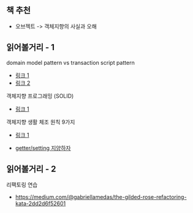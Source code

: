## 책 추천

- 오브젝트 -> 객체지향의 사실과 오해

## 읽어볼거리 - 1

domain model pattern vs transaction script pattern

- [링크 1](https://applepick.tistory.com/153)
- [링크 2](https://velog.io/@hoyun7443/%ED%8A%B8%EB%9E%9C%EC%9E%AD%EC%85%98-%EC%8A%A4%ED%81%AC%EB%A6%BD%ED%8A%B8-%ED%8C%A8%ED%84%B4-vs-%EB%8F%84%EB%A9%94%EC%9D%B8-%EB%AA%A8%EB%8D%B8-%ED%8C%A8%ED%84%B4)

객체지향 프로그래밍 (SOLID)

- [링크 1](https://velog.io/@marisol/%EA%B0%9D%EC%B2%B4%EC%A7%80%ED%96%A5-%ED%94%84%EB%A1%9C%EA%B7%B8%EB%9E%98%EB%B0%8D-SOLID)

객체지향 생활 체조 원칙 9가지

- [링크 1](https://velog.io/@marisol/%EA%B0%9D%EC%B2%B4%EC%A7%80%ED%96%A5-%ED%94%84%EB%A1%9C%EA%B7%B8%EB%9E%98%EB%B0%8D-%EA%B0%9D%EC%B2%B4%EC%A7%80%ED%96%A5-%EC%83%9D%ED%99%9C%EC%B2%B4%EC%A1%B0%EC%9B%90%EC%B9%99#7%EF%B8%8F%E2%83%A3-3%EA%B0%9C-%EC%9D%B4%EC%83%81%EC%9D%98-%EC%8A%A4%EC%9C%84%ED%94%84%ED%8A%B8-%EA%B8%B0%EB%B3%B8-%EB%8D%B0%EC%9D%B4%ED%84%B0%ED%83%80%EC%9E%85int-string-double-%EB%93%B1-%ED%94%84%EB%A1%9C%ED%8D%BC%ED%8B%B0%EB%A5%BC-%EA%B0%80%EC%A7%84-%ED%83%80%EC%9E%85%EC%9D%84-%EA%B5%AC%ED%98%84%ED%95%98%EC%A7%80-%EC%95%8A%EB%8A%94%EB%8B%A4)

- [getter/setting 지양하자](https://colabear754.tistory.com/173#:~:text=%EB%AC%B4%EB%B6%84%EB%B3%84%ED%95%9C%20Getter%EC%99%80%20Setter%EC%9D%98,%EB%AC%B8%EC%A0%9C%EA%B0%80%20%EB%B0%9C%EC%83%9D%ED%95%A0%20%EC%88%98%20%EC%9E%88%EB%8B%A4.)

## 읽어볼거리 - 2

리팩토링 연습

- https://medium.com/@gabriellamedas/the-gilded-rose-refactoring-kata-2dd2d6f52601
